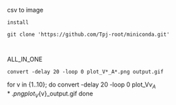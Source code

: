 

csv to image





```
install

git clone 'https://github.com/Tpj-root/miniconda.git'



```





ALL_IN_ONE

```
convert -delay 20 -loop 0 plot_V*_A*.png output.gif

```


for v in {1..10}; do
    convert -delay 20 -loop 0 plot_V${v}_A*.png plot_V${v}_output.gif
done



